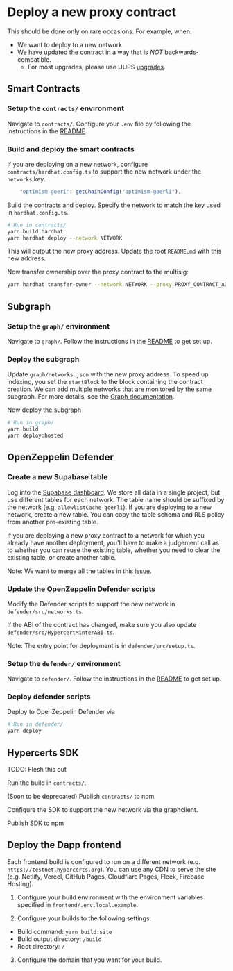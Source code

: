 # Deploy a new proxy contract

This should be done only on rare occasions. For example, when:

- We want to deploy to a new network
- We have updated the contract in a way that is _NOT_ backwards-compatible.
  - For most upgrades, please use UUPS [upgrades](./upgrade.md).

## Smart Contracts

### Setup the `contracts/` environment

Navigate to `contracts/`. Configure your `.env` file by following the instructions in the
[README](https://github.com/hypercerts-org/hypercerts/tree/main/contracts#setup).

### Build and deploy the smart contracts

If you are deploying on a new network, configure `contracts/hardhat.config.ts` to support the new network under the `networks` key.

```javascript
    "optimism-goeri": getChainConfig("optimism-goerli"),
```

Build the contracts and deploy. Specify the network to match the key used in `hardhat.config.ts`.

```sh
# Run in contracts/
yarn build:hardhat
yarn hardhat deploy --network NETWORK
```

This will output the new proxy address. Update the root `README.md` with this new address.

Now transfer ownership over the proxy contract to the multisig:

```sh
yarn hardhat transfer-owner --network NETWORK --proxy PROXY_CONTRACT_ADDRESS --owner MULTISIG_ADDRESS
```

## Subgraph

### Setup the `graph/` environment

Navigate to `graph/`. Follow the instructions in the
[README](https://github.com/hypercerts-org/hypercerts/tree/main/graph#setup)
to get set up.

### Deploy the subgraph

Update `graph/networks.json` with the new proxy address. To speed up indexing, you set the `startBlock` to the block containing the contract creation. We can add multiple networks that are monitored by the same subgraph. For more details, see the [Graph documentation](https://thegraph.com/docs/en/deploying/deploying-a-subgraph-to-hosted/#deploying-the-subgraph-to-multiple-ethereum-networks).

Now deploy the subgraph

```sh
# Run in graph/
yarn build
yarn deploy:hosted
```

## OpenZeppelin Defender

### Create a new Supabase table

Log into the [Supabase dashboard](https://app.supabase.com/).
We store all data in a single project, but use different tables for each network.
The table name should be suffixed by the network (e.g. `allowlistCache-goerli`).
If you are deploying to a new network, create a new table. You can copy the table schema and RLS policy from another pre-existing table.

If you are deploying a new proxy contract to a network for which you already have another deployment, you'll have to make a judgement call as to whether you can reuse the existing table, whether you need to clear the existing table, or create another table.

Note: We want to merge all the tables in this [issue](https://github.com/hypercerts-org/hypercerts/issues/477).

### Update the OpenZeppelin Defender scripts

Modify the Defender scripts to support the new network in `defender/src/networks.ts`.

If the ABI of the contract has changed, make sure you also update `defender/src/HypercertMinterABI.ts`.

Note: The entry point for deployment is in `defender/src/setup.ts`.

### Setup the `defender/` environment

Navigate to `defender/`. Follow the instructions in the
[README](https://github.com/hypercerts-org/hypercerts/tree/main/defender#setup)
to get set up.

### Deploy defender scripts

Deploy to OpenZeppelin Defender via

```sh
# Run in defender/
yarn deploy
```

## Hypercerts SDK

TODO: Flesh this out

Run the build in `contracts/`.

(Soon to be deprecated) Publish `contracts/` to npm

Configure the SDK to support the new network via the graphclient.

Publish SDK to npm

## Deploy the Dapp frontend

Each frontend build is configured to run on a different network (e.g. `https://testnet.hypercerts.org`). You can use any CDN to serve the site (e.g. Netlify, Vercel, GitHub Pages, Cloudflare Pages, Fleek, Firebase Hosting).

1. Configure your build environment with the environment variables specified in `frontend/.env.local.example`.

2. Configure your builds to the following settings:

- Build command: `yarn build:site`
- Build output directory: `/build`
- Root directory: `/`

3. Configure the domain that you want for your build.
